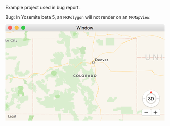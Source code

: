 Example project used in bug report.

Bug: In Yosemite beta 5, an `MKPolygon` will not render on an `MKMapView`.

![Actual Result - No Overlay](ActualResult.png)
